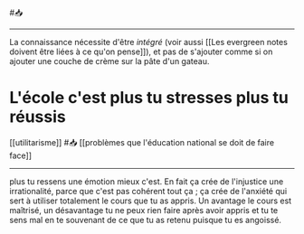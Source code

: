 #📥 

---
La connaissance nécessite d'être *intégré* (voir aussi [[Les evergreen notes doivent être liées à ce qu'on pense]]), et pas de s'ajouter comme si on ajouter une couche de crème sur la pâte d'un gateau.






# L'école c'est plus tu stresses plus tu réussis

[[utilitarisme]] #📥 [[problèmes que l'éducation national se doit  de faire face]]

---
plus tu ressens une émotion mieux c'est. En fait ça crée de l'injustice une irrationalité, parce que c'est pas cohérent tout ça ; ça crée de l'anxiété qui sert à utiliser totalement le cours que tu as appris. Un avantage le cours est maîtrisé, un désavantage tu ne peux rien faire après avoir appris et tu te sens mal en te souvenant de ce que tu as retenu puisque tu es angoissé.